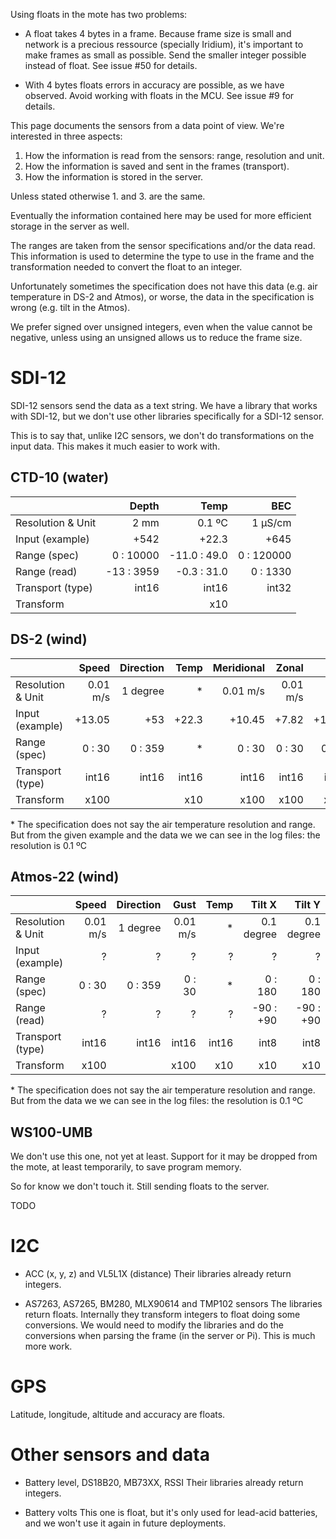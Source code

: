 Using floats in the mote has two problems:

- A float takes 4 bytes in a frame. Because frame size is small and network is
  a precious ressource (specially Iridium), it's important to make frames as
  small as possible. Send the smaller integer possible instead of float.
  See issue #50 for details.

- With 4 bytes floats errors in accuracy are possible, as we have observed.
  Avoid working with floats in the MCU.
  See issue #9 for details.

This page documents the sensors from a data point of view. We're interested in
three aspects:

1. How the information is read from the sensors: range, resolution and unit.
2. How the information is saved and sent in the frames (transport).
3. How the information is stored in the server.

Unless stated otherwise 1. and 3. are the same.

Eventually the information contained here may be used for more efficient
storage in the server as well.

The ranges are taken from the sensor specifications and/or the data read.
This information is used to determine the type to use in the frame and
the transformation needed to convert the float to an integer.

Unfortunately sometimes the specification does not have this data (e.g. air
temperature in DS-2 and Atmos), or worse, the data in the specification is
wrong (e.g. tilt in the Atmos).

We prefer signed over unsigned integers, even when the value cannot be
negative, unless using an unsigned allows us to reduce the frame size.

# SDI-12

SDI-12 sensors send the data as a text string. We have a library that works
with SDI-12, but we don't use other libraries specifically for a SDI-12 sensor.

This is to say that, unlike I2C sensors, we don't do transformations on the
input data. This makes it much easier to work with.

## CTD-10 (water)

|                   | Depth       | Temp         | BEC        |
| ----------------- | -----------:| ------------:| ----------:|
| Resolution & Unit |        2 mm |       0.1 ºC |    1 µS/cm |
| Input (example)   |        +542 |        +22.3 |       +645 |
| Range (spec)      |   0 : 10000 | -11.0 : 49.0 | 0 : 120000 |
| Range (read)      | -13 :  3959 |  -0.3 : 31.0 | 0 :   1330 |
| Transport (type)  |       int16 |        int16 |      int32 |
| Transform         |             |          x10 |            |


## DS-2 (wind)

|                   | Speed       | Direction    | Temp       | Meridional | Zonal    |     Gust |
| ----------------- | -----------:| ------------:| ----------:| ----------:| --------:| --------:|
| Resolution & Unit |    0.01 m/s |     1 degree |         \* |   0.01 m/s | 0.01 m/s | 0.01 m/s |
| Input (example)   |      +13.05 |          +53 |      +22.3 |     +10.45 |    +7.82 |   +13.05 |
| Range (spec)      |      0 : 30 |      0 : 359 |         \* |     0 : 30 |   0 : 30 |   0 : 30 |
| Transport (type)  |       int16 |        int16 |      int16 |      int16 |    int16 |    int16 |
| Transform         |        x100 |              |        x10 |       x100 |     x100 |     x100 |

\* The specification does not say the air temperature resolution and range.
But from the given example and the data we we can see in the log files: the
resolution is 0.1 ºC


## Atmos-22 (wind)

|                   | Speed       | Direction    | Gust       | Temp       | Tilt X     | Tilt Y     |
| ----------------- | -----------:| ------------:| ----------:| ----------:| ----------:| ----------:|
| Resolution & Unit |    0.01 m/s |     1 degree |   0.01 m/s |         \* | 0.1 degree | 0.1 degree |
| Input (example)   |           ? |            ? |          ? |          ? |          ? |          ? |
| Range (spec)      |      0 : 30 |      0 : 359 |     0 : 30 |         \* |    0 : 180 |    0 : 180 |
| Range (read)      |           ? |            ? |          ? |          ? |  -90 : +90 |  -90 : +90 |
| Transport (type)  |       int16 |        int16 |      int16 |      int16 |       int8 |       int8 |
| Transform         |        x100 |              |       x100 |        x10 |        x10 |        x10 |

\* The specification does not say the air temperature resolution and range.
But from the data we we can see in the log files: the resolution is 0.1 ºC


## WS100-UMB

We don't use this one, not yet at least. Support for it may be dropped from the
mote, at least temporarily, to save program memory.

So for know we don't touch it. Still sending floats to the server.

TODO


# I2C

- ACC (x, y, z) and VL5L1X (distance)
  Their libraries already return integers.

- AS7263, AS7265, BM280, MLX90614 and TMP102 sensors
  The libraries return floats. Internally they transform integers to float
  doing some conversions. We would need to modify the libraries and do the
  conversions when parsing the frame (in the server or Pi). This is much more
  work.


# GPS

Latitude, longitude, altitude and accuracy are floats.


# Other sensors and data

- Battery level, DS18B20, MB73XX, RSSI
  Their libraries already return integers.

- Battery volts
  This one is float, but it's only used for lead-acid batteries, and we won't
  use it again in future deployments.
